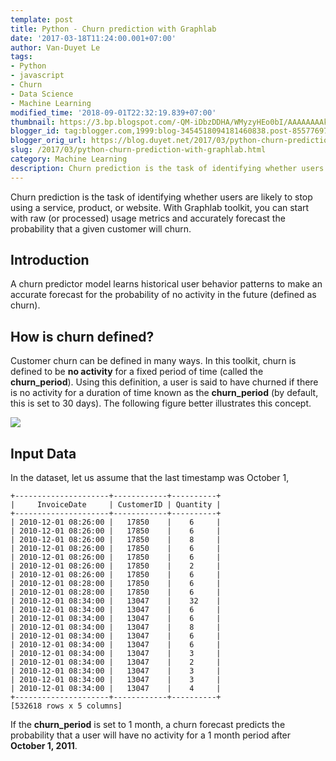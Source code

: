```yaml
---
template: post
title: Python - Churn prediction with Graphlab
date: '2017-03-18T11:24:00.001+07:00'
author: Van-Duyet Le
tags:
- Python
- javascript
- Churn
- Data Science
- Machine Learning
modified_time: '2018-09-01T22:32:19.839+07:00'
thumbnail: https://3.bp.blogspot.com/-QM-iDbzDDHA/WMyzyHEo0bI/AAAAAAAAkLg/xshMvTyQvmYvUQMzROiW4NOmuewyGoXfACK4B/s1600/churn-illustration.png
blogger_id: tag:blogger.com,1999:blog-3454518094181460838.post-8557769755258742344
blogger_orig_url: https://blog.duyet.net/2017/03/python-churn-prediction-with-graphlab.html
slug: /2017/03/python-churn-prediction-with-graphlab.html
category: Machine Learning
description: Churn prediction is the task of identifying whether users are likely to stop using a service, product, or website. With Graphlab toolkit, you can start with raw (or processed) usage metrics and accurately forecast the probability that a given customer will churn.  
---
```



Churn prediction is the task of identifying whether users are likely to stop using a service, product, or website. With Graphlab toolkit, you can start with raw (or processed) usage metrics and accurately forecast the probability that a given customer will churn.  
  

## Introduction

A churn predictor model learns historical user behavior patterns to make an accurate forecast for the probability of no activity in the future (defined as churn).  

## How is churn defined?

Customer churn can be defined in many ways. In this toolkit, churn is defined to be **no activity** for a fixed period of time (called the **churn\_period**). Using this definition, a user is said to have churned if there is no activity for a duration of time known as the **churn\_period** (by default, this is set to 30 days). The following figure better illustrates this concept.  
  

[![](https://3.bp.blogspot.com/-QM-iDbzDDHA/WMyzyHEo0bI/AAAAAAAAkLg/xshMvTyQvmYvUQMzROiW4NOmuewyGoXfACK4B/s1600/churn-illustration.png)](http://3.bp.blogspot.com/-QM-iDbzDDHA/WMyzyHEo0bI/AAAAAAAAkLg/xshMvTyQvmYvUQMzROiW4NOmuewyGoXfACK4B/s1600/churn-illustration.png)

## Input Data

In the dataset, let us assume that the last timestamp was October 1,  

```
+---------------------+------------+----------+
|     InvoiceDate     | CustomerID | Quantity |
+---------------------+------------+----------+
| 2010-12-01 08:26:00 |   17850    |    6     |
| 2010-12-01 08:26:00 |   17850    |    6     |
| 2010-12-01 08:26:00 |   17850    |    8     |
| 2010-12-01 08:26:00 |   17850    |    6     |
| 2010-12-01 08:26:00 |   17850    |    6     |
| 2010-12-01 08:26:00 |   17850    |    2     |
| 2010-12-01 08:26:00 |   17850    |    6     |
| 2010-12-01 08:28:00 |   17850    |    6     |
| 2010-12-01 08:28:00 |   17850    |    6     |
| 2010-12-01 08:34:00 |   13047    |    32    |
| 2010-12-01 08:34:00 |   13047    |    6     |
| 2010-12-01 08:34:00 |   13047    |    6     |
| 2010-12-01 08:34:00 |   13047    |    8     |
| 2010-12-01 08:34:00 |   13047    |    6     |
| 2010-12-01 08:34:00 |   13047    |    6     |
| 2010-12-01 08:34:00 |   13047    |    3     |
| 2010-12-01 08:34:00 |   13047    |    2     |
| 2010-12-01 08:34:00 |   13047    |    3     |
| 2010-12-01 08:34:00 |   13047    |    3     |
| 2010-12-01 08:34:00 |   13047    |    4     |
+---------------------+------------+----------+
[532618 rows x 5 columns]
```


If the **churn\_period** is set to 1 month, a churn forecast predicts the probability that a user will have no activity for a 1 month period after **October 1, 2011**.


<script src="https://gist.github.com/duyetdev/034938444f10f466cc02013dd27100fd.js"></script>